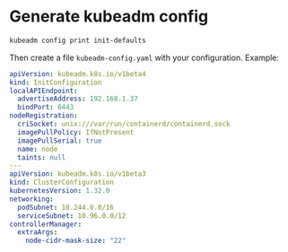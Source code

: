 # Generate kubeadm config

```bash
kubeadm config print init-defaults
```

Then create a file `kubeadm-config.yaml` with your configuration.
Example:

```yaml
apiVersion: kubeadm.k8s.io/v1beta4
kind: InitConfiguration
localAPIEndpoint:
  advertiseAddress: 192.168.1.37
  bindPort: 6443
nodeRegistration:
  criSocket: unix:///var/run/containerd/containerd.sock
  imagePullPolicy: IfNotPresent
  imagePullSerial: true
  name: node
  taints: null
---
apiVersion: kubeadm.k8s.io/v1beta3
kind: ClusterConfiguration
kubernetesVersion: 1.32.0
networking:
  podSubnet: 10.244.0.0/16
  serviceSubnet: 10.96.0.0/12
controllerManager:
  extraArgs:
    node-cidr-mask-size: "22"
```